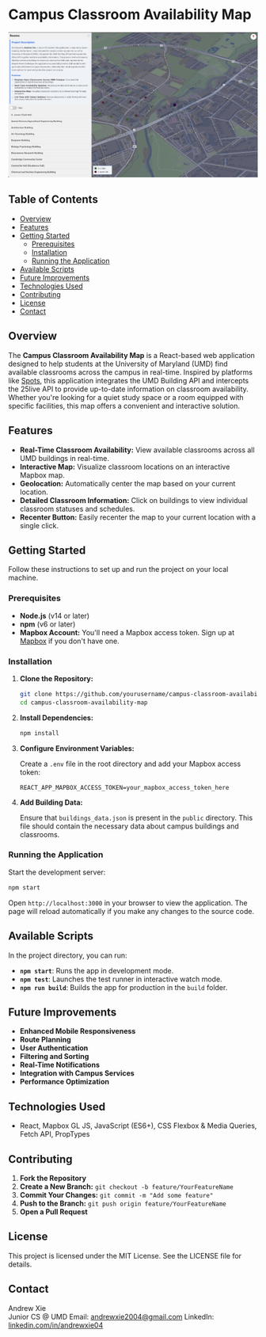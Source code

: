 
# Campus Classroom Availability Map

![Campus Map](image.jpg) <!-- Replace with an actual screenshot -->

## Table of Contents

- [Overview](#overview)
- [Features](#features)
- [Getting Started](#getting-started)
  - [Prerequisites](#prerequisites)
  - [Installation](#installation)
  - [Running the Application](#running-the-application)
- [Available Scripts](#available-scripts)
- [Future Improvements](#future-improvements)
- [Technologies Used](#technologies-used)
- [Contributing](#contributing)
- [License](#license)
- [Contact](#contact)

## Overview

The **Campus Classroom Availability Map** is a React-based web application designed to help students at the University of Maryland (UMD) find available classrooms across the campus in real-time. Inspired by platforms like [Spots](https://spots.cs.washington.edu/), this application integrates the UMD Building API and intercepts the 25live API to provide up-to-date information on classroom availability. Whether you're looking for a quiet study space or a room equipped with specific facilities, this map offers a convenient and interactive solution.

## Features

- **Real-Time Classroom Availability:** View available classrooms across all UMD buildings in real-time.
- **Interactive Map:** Visualize classroom locations on an interactive Mapbox map.
- **Geolocation:** Automatically center the map based on your current location.
- **Detailed Classroom Information:** Click on buildings to view individual classroom statuses and schedules.
- **Recenter Button:** Easily recenter the map to your current location with a single click.

## Getting Started

Follow these instructions to set up and run the project on your local machine.

### Prerequisites

- **Node.js** (v14 or later)
- **npm** (v6 or later)
- **Mapbox Account:** You'll need a Mapbox access token. Sign up at [Mapbox](https://www.mapbox.com/) if you don't have one.

### Installation

1. **Clone the Repository:**

   ```bash
   git clone https://github.com/yourusername/campus-classroom-availability-map.git
   cd campus-classroom-availability-map
   ```

2. **Install Dependencies:**

   ```bash
   npm install
   ```

3. **Configure Environment Variables:**

   Create a `.env` file in the root directory and add your Mapbox access token:

   ```env
   REACT_APP_MAPBOX_ACCESS_TOKEN=your_mapbox_access_token_here
   ```

4. **Add Building Data:**

   Ensure that `buildings_data.json` is present in the `public` directory. This file should contain the necessary data about campus buildings and classrooms.

### Running the Application

Start the development server:

   ```bash
   npm start
   ```

Open `http://localhost:3000` in your browser to view the application. The page will reload automatically if you make any changes to the source code.

## Available Scripts

In the project directory, you can run:

- **`npm start`**: Runs the app in development mode.
- **`npm test`**: Launches the test runner in interactive watch mode.
- **`npm run build`**: Builds the app for production in the `build` folder.

## Future Improvements

- **Enhanced Mobile Responsiveness**
- **Route Planning**
- **User Authentication**
- **Filtering and Sorting**
- **Real-Time Notifications**
- **Integration with Campus Services**
- **Performance Optimization**

## Technologies Used

- React, Mapbox GL JS, JavaScript (ES6+), CSS Flexbox & Media Queries, Fetch API, PropTypes

## Contributing

1. **Fork the Repository**
2. **Create a New Branch:** `git checkout -b feature/YourFeatureName`
3. **Commit Your Changes:** `git commit -m "Add some feature"`
4. **Push to the Branch:** `git push origin feature/YourFeatureName`
5. **Open a Pull Request**

## License

This project is licensed under the MIT License. See the LICENSE file for details.

## Contact

Andrew Xie  
Junior CS @ UMD
Email: andrewxie2004@gmail.com
LinkedIn: [linkedin.com/in/andrewxie04](https://linkedin.com/in/andrewxie04)
